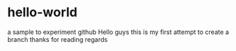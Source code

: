 # hello-world
a sample to experiment github
Hello guys
this is my first attempt to create a branch
thanks for reading
regards
